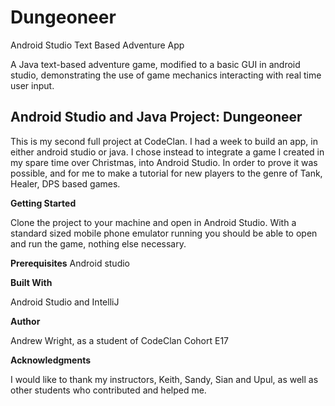# Dungeoneer
Android Studio Text Based Adventure App

A Java text-based adventure game, modified to a basic GUI in android studio, demonstrating the use of game mechanics interacting with real time user input.

## Android Studio and Java Project: Dungeoneer
This is my second full project at CodeClan. I had a week to build an app, in either android studio or java. I chose instead to integrate a game I created in my spare time over Christmas, into Android Studio. In order to prove it was possible, and for me to make a tutorial for new players to the genre of Tank, Healer, DPS based games.


**Getting Started**

Clone the project to your machine and open in Android Studio. With a standard sized mobile phone emulator running you should be able to open and run the game, nothing else necessary.

**Prerequisites**
Android studio

**Built With**

Android Studio and IntelliJ

**Author**

Andrew Wright, as a student of CodeClan Cohort E17

**Acknowledgments**

I would like to thank my instructors, Keith, Sandy, Sian and Upul, as well as other students who contributed and helped me.
